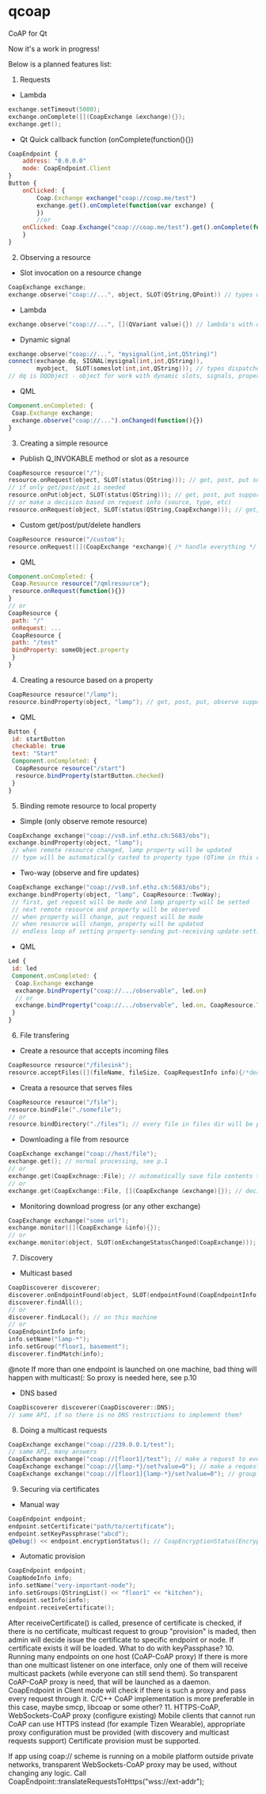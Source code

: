 # qcoap
CoAP for Qt

Now it's a work in progress!

Below is a planned features list:

1. Requests
  * Lambda
  ```cpp
  exchange.setTimeout(5000);
  exchange.onComplete([](CoapExchange &exchange){});
  exchange.get();
  ```
  * Qt Quick callback function (onComplete(function(){})
  ```qml
  CoapEndpoint {
      address: "0.0.0.0"
      mode: CoapEndpoint.Client
  }
  Button {
      onClicked: {
          Coap.Exchange exchange("coap://coap.me/test")
          exchange.get().onComplete(function(var exchange) {
          })
          //or
      onClicked: Coap.Exchange("coap://coap.me/test").get().onComplete(function(var exchange){})
      }
  }
  ```
2. Observing a resource
  * Slot invocation on a resource change
  ```cpp
  CoapExchange exchange;
  exchange.observe("coap://...", object, SLOT(QString,QPoint)) // types dispatched on the fly
  ```
  * Lambda
  ```cpp
  exchange.observe("coap://...", [](QVariant value){}) // lambda's with different arguments?
  ```
  * Dynamic signal
  ```cpp
  exchange.observe("coap://...", "mysignal(int,int,QString)")
  connect(exchange.dq, SIGNAL(mysignal(int,int,QString)),
          myobject,  SLOT(someslot(int,int,QString))); // types dispatched on the fly
  // dq is DQObject - object for work with dynamic slots, signals, properties
  ```
  * QML
  ```qml
  Component.onCompleted: {
   Coap.Exchange exchange;
   exchange.observe("coap://...").onChanged(function(){})
  }
  ```
3. Creating a simple resource
  * Publish Q_INVOKABLE method or slot as a resource
  ```cpp
  CoapResource resource("/");
  resource.onRequest(object, SLOT(status(QString))); // get, post, put supported
  // if only get/post/put is needed
  resource.onPut(object, SLOT(status(QString))); // get, post, put supported
  // or make a decision based on request info (source, type, etc)
  resource.onRequest(object, SLOT(status(QString,CoapExchange))); // get, post, put supported
  ```
  * Custom get/post/put/delete handlers
  ```cpp
  CoapResource resource("/custom");
  resource.onRequest([](CoapExchange *exchange){ /* handle everything */ });
  ```
  * QML
  ```qml
  Component.onCompleted: {
   Coap.Resource resource("/qmlresource");
   resource.onRequest(function(){})
  }
  // or
  CoapResource {
   path: "/"
   onRequest: ...
   CoapResource {
   path: "/test"
   bindProperty: someObject.property
   }
  }
  ```
4. Creating a resource based on a property
  ```cpp
  CoapResource resource("/lamp");
  resource.bindProperty(object, "lamp"); // get, post, put, observe supported
  ```
  * QML
  ```qml
  Button {
   id: startButton
   checkable: true
   text: "Start"
   Component.onCompleted: {
    CoapResource resource("/start")
    resource.bindProperty(startButton.checked)
   }
  }
  ```
5. Binding remote resource to local property
  * Simple (only observe remote resource)
  ```cpp
  CoapExchange exchange("coap://vs0.inf.ethz.ch:5683/obs");
  exchange.bindProperty(object, "lamp");
   // when remote resource changed, lamp property will be updated
   // type will be automatically casted to property type (QTime in this case)
  ```
  * Two-way (observe and fire updates)
  ```cpp
  CoapExchange exchange("coap://vs0.inf.ethz.ch:5683/obs");
  exchange.bindProperty(object, "lamp", CoapResource::TwoWay);
   // first, get request will be made and lamp property will be setted
   // next remote resource and property will be observed
   // when property will change, put request will be made
   // when resource will change, property will be updated
   // endless loop of setting property-sending put-receiving update-setting property-etc is taken care of
  ```
  * QML
  ```qml
  Led {
   id: led
   Component.onCompleted: {
    Coap.Exchange exchange
    exchange.bindProperty("coap://.../observable", led.on)
    // or
    exchange.bindProperty("coap://.../observable", led.on, CoapResource.TwoWay)
   }
  }
  ```
6. File transfering
  * Create a resource that accepts incoming files
  ```cpp
  CoapResource resource("/filesink");
  resource.acceptFiles([](fileName, fileSize, CoapRequestInfo info){/*decide what to do with file*/});
  ```
  * Creata a resource that serves files
  ```cpp
  CoapResource resource("/file");
  resource.bindFile("./somefile");
  // or
  resource.bindDirectory("./files"); // every file in files dir will be published as /file/some/path/in/files_dir
  ```
  * Downloading a file from resource
  ```cpp
  CoapExchange exchange("coap://host/file");
  exchange.get(); // normal processing, see p.1
  // or
  exchange.get(CoapExchnage::File); // automatically save file contents to temp file
  // or
  exchange.get(CoapExchange::File, [](CoapExchange &exchange){}); // decide download file or not based on its size,name, etc
  ```
  * Monitoring download progress (or any other exchange)
  ```cpp
  CoapExchange exchange("some url");
  exchange.monitor([](CoapExchange &info){});
  // or
  exchange.monitor(object, SLOT(onExchangeStatusChanged(CoapExchange)));
  ```
7. Discovery
  * Multicast based
  ```cpp
  CoapDiscoverer discoverer;
  discoverer.onEndpointFound(object, SLOT(endpointFound(CoapEndpointInfo)));
  discoverer.findAll();
  // or
  discoverer.findLocal(); // on this machine
  // or
  CoapEndpointInfo info;
  info.setName("lamp-*");
  info.setGroup("floor1, basement");
  discoverer.findMatch(info);
  ```
  @note If more than one endpoint is launched on one machine, bad thing will happen with multicast(: So proxy is needed here, see p.10
  * DNS based
  ```cpp
  CoapDiscoverer discoverer(CoapDiscoverer::DNS);
  // same API, if no there is no DNS restrictions to implement them?
  ```
8. Doing a multicast requests
  ```cpp
  CoapExchange exchange("coap://239.0.0.1/test");
  // same API, many answers
  CoapExchange exchange("coap://[floor1]/test"); // make a request to every endpoint in floor1 group
  CoapExchange exchange("coap://{lamp-*}/set?value=0"); // make a request to every lamp (regexp match)
  CoapExchange exchange("coap://[floor1]{lamp-*}/set?value=0"); // group and name match
  ```
9. Securing via certificates
  * Manual way
  ```cpp
  CoapEndpoint endpoint;
  endpoint.setCertificate("path/to/certificate");
  endpoint.setKeyPassphrase("abcd");
  qDebug() << endpoint.encryptionStatus(); // CoapEncryptionStatus(Encrypted, Static/Provision mode, etc)
  ```
  * Automatic provision
  ```cpp
  CoapEndpoint endpoint;
  CoapNodeInfo info;
  info.setName("very-important-node");
  info.setGroups(QStringList() << "floor1" << "kitchen");
  endpoint.setInfo(info);
  endpoint.receiveCertificate();
  ```
  After receiveCertificate() is called, presence of certificate is checked, if there is no certificate, multicast request to group "provision" is maded, then admin will decide issue the certificate to specific endpoint or node. If certificate exists it will be loaded. What to do with keyPassphase?
10. Running many endpoints on one host (CoAP-CoAP proxy)
  If there is more than one multicast listener on one interface, only one of them will receive multicast packets (while everyone can still send them). So transparent CoAP-CoAP proxy is need, that will be launched as a daemon.
CoapEndpoint in Client mode will check if there is such a proxy and pass every request through it. C/C++ CoAP implementation is more preferable in this case, maybe smcp, libcoap or some other?
11. HTTPS-CoAP, WebSockets-CoAP proxy (configure existing)
Mobile clients that cannot run CoAP can use HTTPS instead (for example Tizen Wearable), appropriate proxy configuration must be provided (with discovery and multicast requests support)
Certificate provision must be supported.

If app using coap:// scheme is running on a mobile platform outside private networks, transparent WebSockets-CoAP proxy may be used, without changing any logic. Call CoapEndpoint::translateRequestsToHttps("wss://ext-addr");

